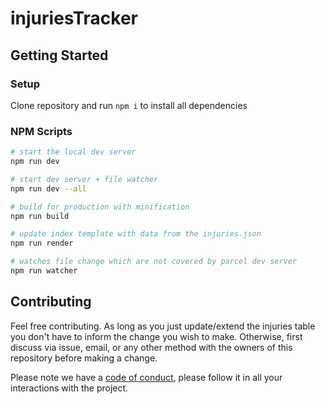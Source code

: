 # injuriesTracker


## Getting Started

### Setup
Clone repository and run `npm i` to install all dependencies

### NPM Scripts
``` bash
# start the local dev server
npm run dev

# start dev server + file watcher
npm run dev --all

# build for production with minification
npm run build

# update index template with data from the injuries.json
npm run render

# watches file change which are not covered by parcel dev server
npm run watcher
```

## Contributing
Feel free contributing. As long as you just update/extend the injuries table you don't have to inform
the change you wish to make. Otherwise, first discuss via issue, email, or any other method with the owners of this repository before making a change.

Please note we have a [code of conduct](CODE_OF_CONDUCT.md), please follow it in all your interactions with the project.

